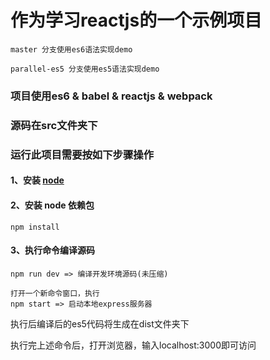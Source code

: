 # 作为学习reactjs的一个示例项目
```
master 分支使用es6语法实现demo

parallel-es5 分支使用es5语法实现demo
```

### 项目使用es6 & babel & reactjs & webpack

### 源码在src文件夹下

### 运行此项目需要按如下步骤操作

#### 1、安装 [node](https://nodejs.org/en/download/)

#### 2、安装 node 依赖包
```
npm install
```
#### 3、执行命令编译源码
```
npm run dev => 编译开发环境源码(未压缩)

打开一个新命令窗口，执行
npm start => 启动本地express服务器
```
执行后编译后的es5代码将生成在dist文件夹下

执行完上述命令后，打开浏览器，输入localhost:3000即可访问
